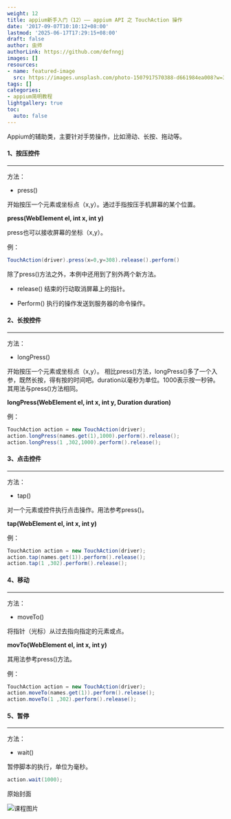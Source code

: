 ```yaml
---
weight: 12
title: appium新手入门（12）—— appium API 之 TouchAction 操作
date: '2017-09-07T10:10:12+08:00'
lastmod: '2025-06-17T17:29:15+08:00'
draft: false
author: 虫师
authorLink: https://github.com/defnngj
images: []
resources:
- name: featured-image
  src: https://images.unsplash.com/photo-1507917570388-d661984ea008?w=300
tags: []
categories:
- appium简明教程
lightgallery: true
toc:
  auto: false
---
```




Appium的辅助类，主要针对手势操作，比如滑动、长按、拖动等。

#### 1、按压控件
---
方法：

* press()

开始按压一个元素或坐标点（x,y）。通过手指按压手机屏幕的某个位置。

__press(WebElement el, int x, int y)__

press也可以接收屏幕的坐标（x,y）。

例：

```java
TouchAction(driver).press(x=0,y=308).release().perform()
```
除了press()方法之外，本例中还用到了别外两个新方法。

* release()
结束的行动取消屏幕上的指针。

* Perform()
执行的操作发送到服务器的命令操作。


#### 2、长按控件
---
方法：

* longPress()

开始按压一个元素或坐标点（x,y）。
相比press()方法，longPress()多了一个入参，既然长按，得有按的时间吧。duration以毫秒为单位。1000表示按一秒钟。其用法与press()方法相同。

__longPress(WebElement el, int x, int y, Duration duration)__

例：
```java
TouchAction action = new TouchAction(driver);
action.longPress(names.get(1),1000).perform().release();
action.longPress(1 ,302,1000).perform().release();
```

####  3、点击控件
---
方法：

* tap()

对一个元素或控件执行点击操作。用法参考press()。

__tap(WebElement el, int x, int y)__

例：
```java
TouchAction action = new TouchAction(driver);
action.tap(names.get(1)).perform().release();
action.tap(1 ,302).perform().release();
```

#### 4、移动
---
方法：

* moveTo()

将指针（光标）从过去指向指定的元素或点。

__movTo(WebElement el, int x, int y)__

其用法参考press()方法。

例：
```Java
TouchAction action = new TouchAction(driver);
action.moveTo(names.get(1)).perform().release();
action.moveTo(1 ,302).perform().release();
```

#### 5、暂停
---

方法：

* wait()

暂停脚本的执行，单位为毫秒。
```Java
action.wait(1000);
```




原始封面

![课程图片](https://images.unsplash.com/photo-1507917570388-d661984ea008?w=300)

